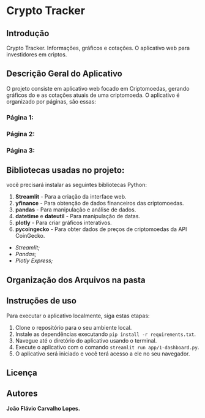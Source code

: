 # Crypto Tracker

## Introdução
Crypto Tracker. Informações, gráficos e cotações. O aplicativo web para investidores em criptos.

## Descrição Geral do Aplicativo
O projeto consiste em aplicativo web focado em Criptomoedas, gerando gráficos do e as cotações atuais de uma criptomoeda. O aplicativo é organizado por páginas, são essas: 

### Página 1: 


### Página 2: 


### Página 3: 

## Bibliotecas usadas no projeto:
você precisará instalar as seguintes bibliotecas Python:

1. **Streamlit** - Para a criação da interface web.
2. **yfinance** - Para obtenção de dados financeiros das criptomoedas.
3. **pandas** - Para manipulação e análise de dados.
4. **datetime** e **dateutil** - Para manipulação de datas.
5. **plotly** - Para criar gráficos interativos.
6. **pycoingecko** - Para obter dados de preços de criptomoedas da API CoinGecko.

- _Streamlit;_
- _Pandas;_
- _Plotly Express;_


## Organização dos Arquivos na pasta 

## Instruções de uso
Para executar o aplicativo localmente, siga estas etapas:

1. Clone o repositório para o seu ambiente local.
2. Instale as dependências executando `pip install -r requirements.txt`.
3. Navegue até o diretório do aplicativo usando o terminal.
4. Execute o aplicativo com o comando `streamlit run app/1-dashboard.py`.
5. O aplicativo será iniciado e você terá acesso a ele no seu navegador.

## Licença


## Autores  
**João Flávio Carvalho Lopes.**

 
